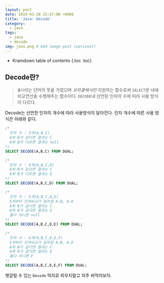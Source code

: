 ```yaml
---
layout: post
date: 2019-03-28 15:47:00 +0900
title: 'Java: Decode'
category:
  - java
tags:
  - java
  - decode
img: java.png # Add image post (optional)
---
```


* Kramdown table of contents
{:toc .toc}

## Decode란?

>`풀다`라는 단어의 뜻을 가졌으며 *오라클에서만* 지원하는 함수로써 `SELECT`문 내에 비교연산을 수행해주는 함수이다.
`DECODE`내 선언된 인자의 수에 따라 사용 방식이 다르다.

Decode는 선언한 인자의 개수에 따라 사용방식이 달라진다.
인자 개수에 따른 사용 방식은 아래와 같다.
```sql
/*
  인자 수 : 3개(A,B,C)
  A와 B가 같다면 결과는 C
  A와 B가 다르면 결과는 null
*/
SELECT DECODE(A,B,C) FROM DUAL;
```

```sql
/*
  인자 수 : 4개(A,B,C,D)
  A와 B가 같다면 결과는 C
  A와 B가 다르면 결과는 D
*/
SELECT DECODE(A,B,C,D) FROM DUAL;
```

```sql
/*
  인자 수 : 5개(A,B,C,D,E)
  5개부터 인자비교가 달라짐 A-B, A-D
  A와 B가 같다면 결과는 C
  A와 D가 같다면 결과는 E
  둘다 아니면 null
*/
SELECT DECODE(A,B,C,D,E) FROM DUAL;
```

```sql
/*
  인자 수 : 6개(A,B,C,D,E,F)
  5개부터 인자비교가 달라짐 A-B, A-D
  A와 B가 같다면 결과는 C
  A와 D가 같다면 결과는 E
  둘다 아니면 F
*/
SELECT DECODE(A,B,C,D,E,F) FROM DUAL;
```

헷갈릴 수 있는 `Decode` 억지로 외우지말고 자주 써먹어보자.
